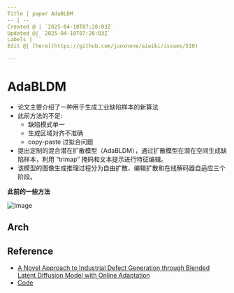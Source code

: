 ```yaml
---
Title | paper AdaBLDM
-- | --
Created @ | `2025-04-10T07:20:03Z`
Updated @| `2025-04-10T07:20:03Z`
Labels | ``
Edit @| [here](https://github.com/junxnone/aiwiki/issues/510)

---
```

# AdaBLDM

- 论文主要介绍了一种用于生成工业缺陷样本的新算法
- 此前方法的不足:
  - 缺陷模式单一
  - 生成区域对齐不准确
  - copy-paste  过拟合问题
- 提出定制的混合潜在扩散模型（AdaBLDM），通过扩散模型在潜在空间生成缺陷样本，利用 “trimap” 掩码和文本提示进行特征编辑。
- 该模型的图像生成推理过程分为自由扩散、编辑扩散和在线解码器自适应三个阶段。


**此前的一些方法**

![Image](https://github.com/user-attachments/assets/955444b7-6fda-44fc-80bf-3650b47bd0be)


## Arch




## Reference

- [A Novel Approach to Industrial Defect Generation through Blended Latent Diffusion Model with Online Adaptation](https://arxiv.org/abs/2402.19330)
- [Code](https://github.com/GrandpaXun242/AdaBLDM)
